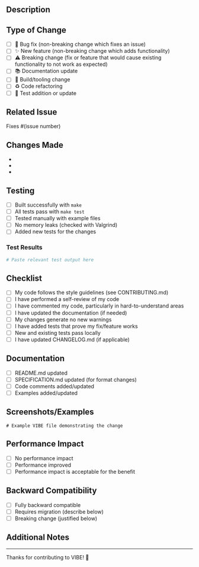 ## Description
<!-- Provide a clear description of your changes -->

## Type of Change
<!-- Mark the relevant option with an 'x' -->

- [ ] 🐛 Bug fix (non-breaking change which fixes an issue)
- [ ] ✨ New feature (non-breaking change which adds functionality)
- [ ] ⚠️ Breaking change (fix or feature that would cause existing functionality to not work as expected)
- [ ] 📚 Documentation update
- [ ] 🔧 Build/tooling change
- [ ] ♻️ Code refactoring
- [ ] 🧪 Test addition or update

## Related Issue
<!-- Link to the issue this PR addresses -->
Fixes #(issue number)

## Changes Made
<!-- List the specific changes in this PR -->

- 
- 
- 

## Testing
<!-- Describe the tests you ran to verify your changes -->

- [ ] Built successfully with `make`
- [ ] All tests pass with `make test`
- [ ] Tested manually with example files
- [ ] No memory leaks (checked with Valgrind)
- [ ] Added new tests for the changes

### Test Results
```bash
# Paste relevant test output here
```

## Checklist
<!-- Mark completed items with 'x' -->

- [ ] My code follows the style guidelines (see CONTRIBUTING.md)
- [ ] I have performed a self-review of my code
- [ ] I have commented my code, particularly in hard-to-understand areas
- [ ] I have updated the documentation (if needed)
- [ ] My changes generate no new warnings
- [ ] I have added tests that prove my fix/feature works
- [ ] New and existing tests pass locally
- [ ] I have updated CHANGELOG.md (if applicable)

## Documentation
<!-- If this changes the API or behavior, describe documentation updates needed -->

- [ ] README.md updated
- [ ] SPECIFICATION.md updated (for format changes)
- [ ] Code comments added/updated
- [ ] Examples added/updated

## Screenshots/Examples
<!-- If applicable, add screenshots or example output -->

```vibe
# Example VIBE file demonstrating the change
```

## Performance Impact
<!-- If applicable, describe any performance implications -->

- [ ] No performance impact
- [ ] Performance improved
- [ ] Performance impact is acceptable for the benefit

## Backward Compatibility
<!-- Describe any backward compatibility considerations -->

- [ ] Fully backward compatible
- [ ] Requires migration (describe below)
- [ ] Breaking change (justified below)

## Additional Notes
<!-- Any additional information for reviewers -->

---

Thanks for contributing to VIBE! 🌊
